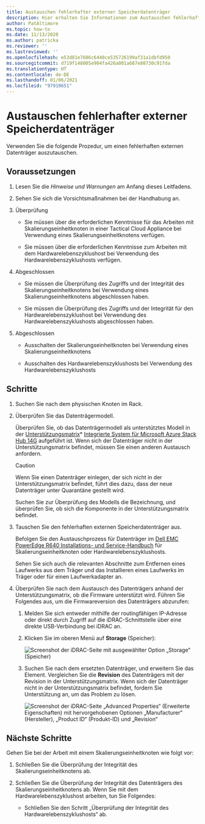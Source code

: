 ```yaml
---
title: Austauschen fehlerhafter externer Speicherdatenträger
description: Hier erhalten Sie Informationen zum Austauschen fehlerhafter externer Speicherdatenträger.
author: PatAltimore
ms.topic: how-to
ms.date: 11/13/2020
ms.author: patricka
ms.reviewer: ''
ms.lastreviewed: ''
ms.openlocfilehash: e53d81e7606c6440ce535726199af31a1dbfd950
ms.sourcegitcommit: d719f148005e904fa426a001a687e80730c91fda
ms.translationtype: HT
ms.contentlocale: de-DE
ms.lasthandoff: 01/06/2021
ms.locfileid: "97910651"
---
```

# <a name="replacing-a-failed-external-storage-disk"></a>Austauschen fehlerhafter externer Speicherdatenträger

Verwenden Sie die folgende Prozedur, um einen fehlerhaften externen Datenträger auszutauschen.

## <a name="prerequisites"></a>Voraussetzungen

1.  Lesen Sie die *Hinweise und Warnungen* am Anfang dieses Leitfadens.

2.  Sehen Sie sich die Vorsichtsmaßnahmen bei der Handhabung an.

3.  Überprüfung

    -   Sie müssen über die erforderlichen Kenntnisse für das Arbeiten mit Skalierungseinheitknoten in einer Tactical Cloud Appliance bei Verwendung eines Skalierungseinheitknotens verfügen.

    -   Sie müssen über die erforderlichen Kenntnisse zum Arbeiten mit dem Hardwarelebenszyklushost bei Verwendung des Hardwarelebenszyklushosts verfügen.

4.  Abgeschlossen

    -   Sie müssen die Überprüfung des Zugriffs und der Integrität des Skalierungseinheitknotens bei Verwendung eines Skalierungseinheitknotens abgeschlossen haben.

    -   Sie müssen die Überprüfung des Zugriffs und der Integrität für den Hardwarelebenszyklushost bei Verwendung des Hardwarelebenszyklushosts abgeschlossen haben.

5.  Abgeschlossen

    -   Ausschalten der Skalierungseinheitknoten bei Verwendung eines Skalierungseinheitknotens

    -   Ausschalten des Hardwarelebenszyklushosts bei Verwendung des Hardwarelebenszyklushosts

## <a name="steps"></a>Schritte

1.  Suchen Sie nach dem physischen Knoten im Rack.

2.  Überprüfen Sie das Datenträgermodell.

    Überprüfen Sie, ob das Datenträgermodell als unterstütztes Modell in der
    [Unterstützungsmatrix](https://www.dell.com/support/home/product-support/product/cloud-for-microsoft-azure-stack14g/docs#q%3Dsupport%20matrix%26sort%3Ddate%20descending%26f%3Alang%3D%5Ben%5D)* [Integrierte System für Microsoft Azure Stack Hub 14G](https://www.dell.com/support/home/product-support/product/cloud-for-microsoft-azure-stack14g/docs#q%3Dsupport%20matrix%26sort%3Ddate%20descending%26f%3Alang%3D%5Ben%5D) aufgeführt ist.
    Wenn sich der Datenträger nicht in der Unterstützungsmatrix befindet, müssen Sie einen anderen Austausch anfordern.
    
    > [!CAUTION]
    > Wenn Sie einen Datenträger einlegen, der sich nicht in der Unterstützungsmatrix befindet, führt dies dazu, dass der neue Datenträger unter Quarantäne gestellt wird.
        
    Suchen Sie zur Überprüfung des Modells die Bezeichnung, und überprüfen Sie, ob sich die Komponente in der Unterstützungsmatrix befindet.
    
3.  Tauschen Sie den fehlerhaften externen Speicherdatenträger aus.

    Befolgen Sie den Austauschprozess für Datenträger im [Dell EMC PowerEdge R640 Installations- und Service-Handbuch](https://www.dell.com/support/manuals/us/en/04/poweredge-r640/per640_ism_pub/dell-emc-poweredge-r640-overview?guid=guid-f39be9ba-158c-45e3-b8b1-f07bb750d6d4) für Skalierungseinheitknoten oder Hardwarelebenszyklushosts.
    
    Sehen Sie sich auch die relevanten Abschnitte zum Entfernen eines Laufwerks aus dem Träger und das Installieren eines Laufwerks im Träger oder für einen Laufwerkadapter an.
    
4.  Überprüfen Sie nach dem Austausch des Datenträgers anhand der Unterstützungsmatrix, ob die Firmware unterstützt wird. Führen Sie Folgendes aus, um die Firmwareversion des Datenträgers abzurufen:

    1.  Melden Sie sich entweder mithilfe der routingfähigen IP-Adresse oder direkt durch Zugriff auf die iDRAC-Schnittstelle über eine direkte USB-Verbindung bei iDRAC an.

    1.  Klicken Sie im oberen Menü auf **Storage** (Speicher):

        ![Screenshot der iDRAC-Seite mit ausgewählter Option „Storage“ (Speicher)](media/image-30.png)
    
    1.  Suchen Sie nach dem ersetzten Datenträger, und erweitern Sie das Element. Vergleichen Sie die **Revision** des Datenträgers mit der Revision in der Unterstützungsmatrix. Wenn sich der Datenträger nicht in der Unterstützungsmatrix befindet, fordern Sie Unterstützung an, um das Problem zu lösen.

        ![Screenshot der iDRAC-Seite „Advanced Properties“ (Erweiterte Eigenschaften) mit hervorgehobenen Optionen „Manufacturer“ (Hersteller), „Product ID“ (Produkt-ID) und „Revision“](media/image-31.png)
        
## <a name="next-steps"></a>Nächste Schritte

Gehen Sie bei der Arbeit mit einem Skalierungseinheitknoten wie folgt vor:

1.  Schließen Sie die Überprüfung der Integrität des Skalierungseinheitknotens ab.

2.  Schließen Sie die Überprüfung der Integrität des Datenträgers des Skalierungseinheitknotens ab. Wenn Sie mit dem Hardwarelebenszyklushost arbeiten, tun Sie Folgendes:

    -   Schließen Sie den Schritt „Überprüfung der Integrität des Hardwarelebenszyklushosts“ ab.
    
